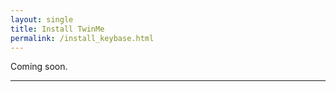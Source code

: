 ```yaml
---
layout: single
title: Install TwinMe
permalink: /install_keybase.html
---
```


Coming soon.
<br>
<hr>
